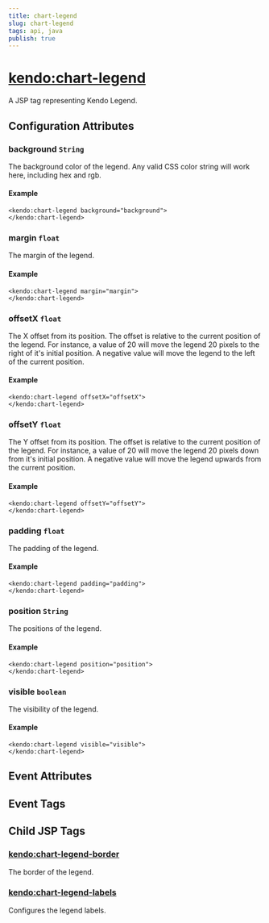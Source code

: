 ```yaml
---
title: chart-legend
slug: chart-legend
tags: api, java
publish: true
---
```


# <kendo:chart-legend>
A JSP tag representing Kendo Legend.

## Configuration Attributes


### background `String`

The background color of the legend. Any valid CSS color string will work here, including hex and rgb.

#### Example
    <kendo:chart-legend background="background">
    </kendo:chart-legend>
    

### margin `float`

The margin of the legend.

#### Example
    <kendo:chart-legend margin="margin">
    </kendo:chart-legend>
    

### offsetX `float`

The X offset from its position.  The offset is relative to the current position of the legend.
For instance, a value of 20 will move the legend 20 pixels to the right of it's initial position.  A negative value will move the legend
to the left of the current position.

#### Example
    <kendo:chart-legend offsetX="offsetX">
    </kendo:chart-legend>
    

### offsetY `float`

The Y offset from its position.  The offset is relative to the current position of the legend.
For instance, a value of 20 will move the legend 20 pixels down from it's initial position.  A negative value will move the legend
upwards from the current position.

#### Example
    <kendo:chart-legend offsetY="offsetY">
    </kendo:chart-legend>
    

### padding `float`

The padding of the legend.

#### Example
    <kendo:chart-legend padding="padding">
    </kendo:chart-legend>
    

### position `String`

The positions of the legend.

#### Example
    <kendo:chart-legend position="position">
    </kendo:chart-legend>
    

### visible `boolean`

The visibility of the legend.

#### Example
    <kendo:chart-legend visible="visible">
    </kendo:chart-legend>
    

## Event Attributes


## Event Tags
  

## Child JSP Tags

### [<kendo:chart-legend-border>](/api/wrappers/jsp/chart/legend-border)

The border of the legend.
 
### [<kendo:chart-legend-labels>](/api/wrappers/jsp/chart/legend-labels)

Configures the legend labels.
 
